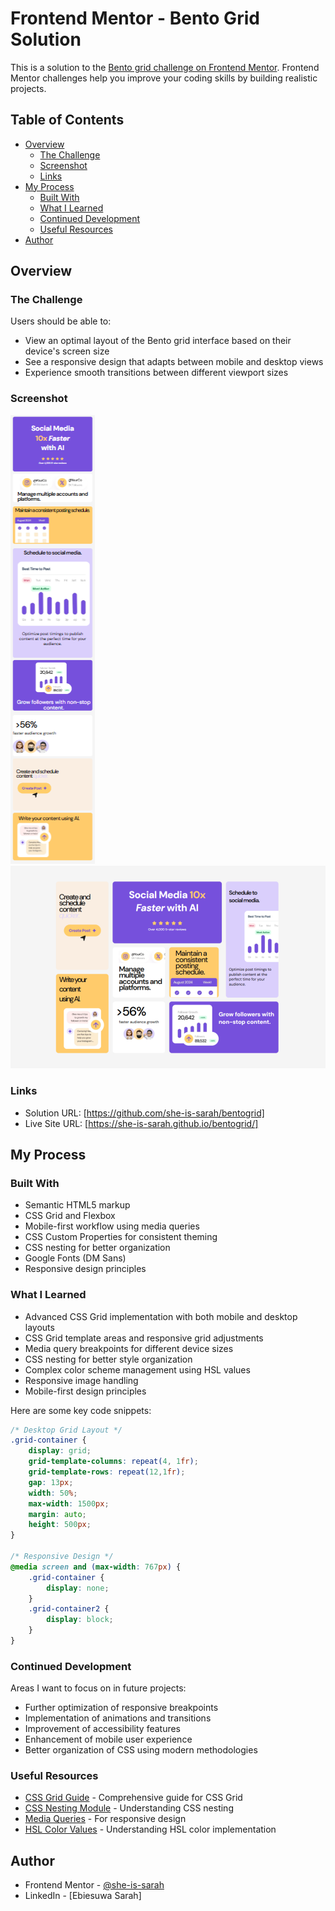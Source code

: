 # Frontend Mentor - Bento Grid Solution

This is a solution to the [Bento grid challenge on Frontend Mentor](https://www.frontendmentor.io/challenges/bento-grid-RMydElrlOj). Frontend Mentor challenges help you improve your coding skills by building realistic projects.

## Table of Contents

- [Overview](#overview)
  - [The Challenge](#the-challenge)
  - [Screenshot](#screenshot)
  - [Links](#links)
- [My Process](#my-process)
  - [Built With](#built-with)
  - [What I Learned](#what-i-learned)
  - [Continued Development](#continued-development)
  - [Useful Resources](#useful-resources)
- [Author](#author)

## Overview

### The Challenge

Users should be able to:
- View an optimal layout of the Bento grid interface based on their device's screen size
- See a responsive design that adapts between mobile and desktop views
- Experience smooth transitions between different viewport sizes

### Screenshot

![](./images/mobileview.png)
![](./images/desktopview.png)

### Links

- Solution URL: [https://github.com/she-is-sarah/bentogrid]
- Live Site URL: [https://she-is-sarah.github.io/bentogrid/]

## My Process

### Built With

- Semantic HTML5 markup
- CSS Grid and Flexbox
- Mobile-first workflow using media queries
- CSS Custom Properties for consistent theming
- CSS nesting for better organization
- Google Fonts (DM Sans)
- Responsive design principles

### What I Learned

- Advanced CSS Grid implementation with both mobile and desktop layouts
- CSS Grid template areas and responsive grid adjustments
- Media query breakpoints for different device sizes
- CSS nesting for better style organization
- Complex color scheme management using HSL values
- Responsive image handling
- Mobile-first design principles

Here are some key code snippets:

```css
/* Desktop Grid Layout */
.grid-container {     
    display: grid;  
    grid-template-columns: repeat(4, 1fr);
    grid-template-rows: repeat(12,1fr);
    gap: 13px;
    width: 50%;
    max-width: 1500px;
    margin: auto;
    height: 500px;
}

/* Responsive Design */
@media screen and (max-width: 767px) {   
    .grid-container {     
        display: none;   
    }      
    .grid-container2 {     
        display: block;  
    } 
}
```

### Continued Development

Areas I want to focus on in future projects:
- Further optimization of responsive breakpoints
- Implementation of animations and transitions
- Improvement of accessibility features
- Enhancement of mobile user experience
- Better organization of CSS using modern methodologies

### Useful Resources

- [CSS Grid Guide](https://css-tricks.com/snippets/css/complete-guide-grid/) - Comprehensive guide for CSS Grid
- [CSS Nesting Module](https://www.w3.org/TR/css-nesting-1/) - Understanding CSS nesting
- [Media Queries](https://developer.mozilla.org/en-US/docs/Web/CSS/Media_Queries) - For responsive design
- [HSL Color Values](https://developer.mozilla.org/en-US/docs/Web/CSS/color_value/hsl) - Understanding HSL color implementation

## Author

- Frontend Mentor - [@she-is-sarah](https://www.frontendmentor.io/profile/yourusername)
- LinkedIn - [Ebiesuwa Sarah] 
